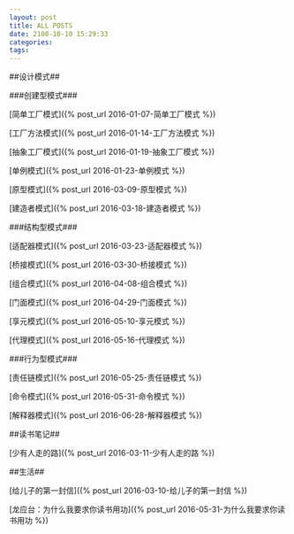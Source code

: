 ```yaml
---
layout: post
title: ALL POSTS
date: 2100-10-10 15:29:33
categories: 
tags:
---
```


##设计模式##

###创建型模式###

[简单工厂模式]({% post_url 2016-01-07-简单工厂模式 %})

[工厂方法模式]({% post_url 2016-01-14-工厂方法模式 %})

[抽象工厂模式]({% post_url 2016-01-19-抽象工厂模式 %})

[单例模式]({% post_url 2016-01-23-单例模式 %})

[原型模式]({% post_url 2016-03-09-原型模式 %})

[建造者模式]({% post_url 2016-03-18-建造者模式 %})

###结构型模式###

[适配器模式]({% post_url 2016-03-23-适配器模式 %})

[桥接模式]({% post_url 2016-03-30-桥接模式 %})

[组合模式]({% post_url 2016-04-08-组合模式 %})

[门面模式]({% post_url 2016-04-29-门面模式 %})

[享元模式]({% post_url 2016-05-10-享元模式 %})

[代理模式]({% post_url 2016-05-16-代理模式 %})

###行为型模式###

[责任链模式]({% post_url 2016-05-25-责任链模式 %})

[命令模式]({% post_url 2016-05-31-命令模式 %})

[解释器模式]({% post_url 2016-06-28-解释器模式 %})

##读书笔记##

[少有人走的路]({% post_url 2016-03-11-少有人走的路 %})

##生活##

[给儿子的第一封信]({% post_url 2016-03-10-给儿子的第一封信 %})

[龙应台：为什么我要求你读书用功]({% post_url 2016-05-31-为什么我要求你读书用功 %})
